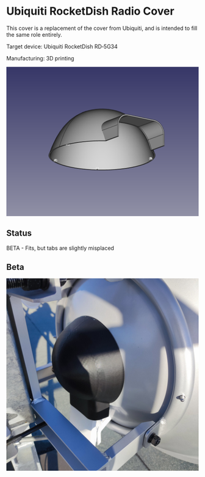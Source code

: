# Ubiquiti RocketDish Radio Cover

This cover is a replacement of the cover from Ubiquiti,
and is intended to fill the same role entirely.

Target device: Ubiquiti RocketDish RD‑5G34

Manufacturing: 3D printing

[![Alt text](dome_cover_beta.png "Ubiquiti RocketDish Radio Cover Beta")](dome_cover_beta.png)


## Status
BETA - Fits, but tabs are slightly misplaced

## Beta
[![Alt text](dome_cover_beta_print.jpg "Beta print")](dome_cover_beta_print.jpg)

